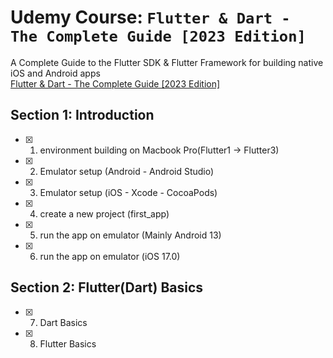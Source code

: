# Udemy Course: `Flutter & Dart - The Complete Guide [2023 Edition]`
A Complete Guide to the Flutter SDK & Flutter Framework for building native iOS and Android apps  
[Flutter & Dart - The Complete Guide [2023 Edition]](https://www.udemy.com/course/learn-flutter-dart-to-build-ios-android-apps/)

## Section 1: Introduction
- [x] 1. environment building on Macbook Pro(Flutter1 -> Flutter3)
- [x] 2. Emulator setup (Android - Android Studio)
- [x] 3. Emulator setup (iOS - Xcode - CocoaPods)
- [x] 4. create a new project (first_app)
- [x] 5. run the app on emulator (Mainly Android 13)
- [x] 6. run the app on emulator (iOS 17.0)

## Section 2: Flutter(Dart) Basics
- [x] 7. Dart Basics
- [x] 8. Flutter Basics


